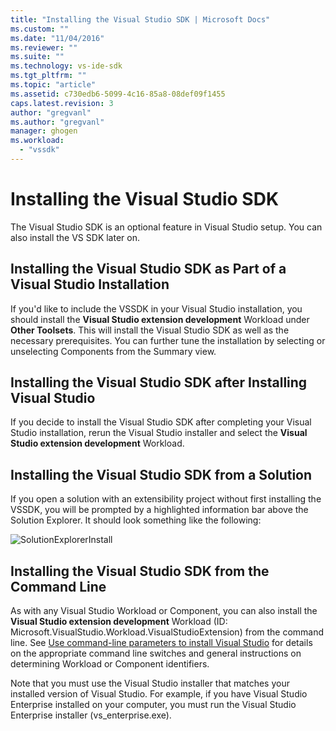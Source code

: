 ```yaml
---
title: "Installing the Visual Studio SDK | Microsoft Docs"
ms.custom: ""
ms.date: "11/04/2016"
ms.reviewer: ""
ms.suite: ""
ms.technology: vs-ide-sdk
ms.tgt_pltfrm: ""
ms.topic: "article"
ms.assetid: c730edb6-5099-4c16-85a8-08def09f1455
caps.latest.revision: 3
author: "gregvanl"
ms.author: "gregvanl"
manager: ghogen
ms.workload: 
  - "vssdk"
---
```

# Installing the Visual Studio SDK
The Visual Studio SDK is an optional feature in Visual Studio setup. You can also install the VS SDK later on.  
  
## Installing the Visual Studio SDK as Part of a Visual Studio Installation  
 If you'd like to include the VSSDK in your Visual Studio installation, you should install the **Visual Studio extension development** Workload under **Other Toolsets**. This will install the Visual Studio SDK as well as the necessary prerequisites. You can further tune the installation by selecting or unselecting Components from the Summary view. 
  
## Installing the Visual Studio SDK after Installing Visual Studio  
 If you decide to install the Visual Studio SDK after completing your Visual Studio installation, rerun the Visual Studio installer and select the **Visual Studio extension development** Workload.  
  
## Installing the Visual Studio SDK from a Solution  
 If you open a solution with an extensibility project without first installing the VSSDK, you will be prompted by a highlighted information bar above the Solution Explorer. It should look something like the following:  
  
 ![SolutionExplorerInstall](../extensibility/media/solutionexplorerinstall.png "SolutionExplorerInstall")  
  
## Installing the Visual Studio SDK from the Command Line  
As with any Visual Studio Workload or Component, you can also install the **Visual Studio extension development** Workload (ID: Microsoft.VisualStudio.Workload.VisualStudioExtension) from the command line. See [Use command-line parameters to install Visual Studio](../install/use-command-line-parameters-to-install-visual-studio.md) for details on the appropriate command line switches and general instructions on determining Workload or Component identifiers.
  
 Note that you must use the Visual Studio installer that matches your installed version of Visual Studio. For example, if you have Visual Studio Enterprise installed on your computer, you must run the Visual Studio Enterprise installer (vs_enterprise.exe).